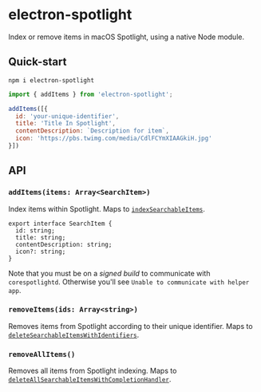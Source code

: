 # electron-spotlight
Index or remove items in macOS Spotlight, using a native Node module.

## Quick-start

```
npm i electron-spotlight
```

``` js
import { addItems } from 'electron-spotlight';

addItems([{
  id: 'your-unique-identifier',
  title: 'Title In Spotlight',
  contentDescription: `Description for item`,
  icon: 'https://pbs.twimg.com/media/CdlFCYmXIAAGkiH.jpg'
}])
```

## API

### `addItems(items: Array<SearchItem>)`
Index items within Spotlight. Maps to [`indexSearchableItems`](https://developer.apple.com/documentation/corespotlight/cssearchableindex/1620333-indexsearchableitems?language=objc).

```
export interface SearchItem {
  id: string;
  title: string;
  contentDescription: string;
  icon?: string;
}
```

Note that you must be on a _signed build_ to communicate with `corespotlightd`. Otherwise you'll see `Unable to communicate with helper app`.

### `removeItems(ids: Array<string>)`
Removes items from Spotlight according to their unique identifier. Maps to [`deleteSearchableItemsWithIdentifiers`](https://developer.apple.com/documentation/corespotlight/cssearchableindex/1620337-deletesearchableitemswithidentif?language=objc).

### `removeAllItems()`
Removes all items from Spotlight indexing. Maps to [`deleteAllSearchableItemsWithCompletionHandler`](https://developer.apple.com/documentation/corespotlight/cssearchableindex/1620342-deleteallsearchableitemswithcomp?language=objc).
